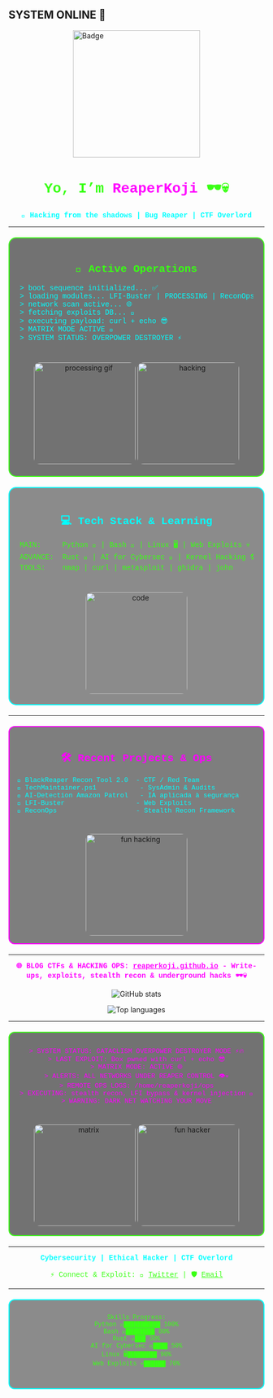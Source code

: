 ## SYSTEM ONLINE 👾

<img src="https://tryhackme-badges.s3.amazonaws.com/reaperkoji.png" alt="Badge" width="250" style="border:none; display:block; margin: 0 auto 20px auto;" />

<h1 align="center" style="color:#39ff14; font-family: 'Courier New', monospace;">
  Yo, I’m <span style="color:#ff00ff;">ReaperKoji</span> 🕶️💀
</h1>

<p align="center" style="color:#00ffff; font-family: 'Courier New', monospace; font-weight:bold;">
  🐚 Hacking from the shadows | Bug Reaper | CTF Overlord
</p>

---

<div align="center" style="border: 2px solid #39ff14; padding: 20px; border-radius: 15px; max-width: 540px; margin: 20px auto; background-color: rgba(0,0,0,0.55);">
  <h2 style="color:#39ff14; font-family: 'Courier New', monospace;">🚀 Active Operations</h2>
  <pre style="text-align:left; color:#00ffff; font-family: 'Courier New', monospace; font-size:14px;">
> boot sequence initialized... ✅
> loading modules... LFI-Buster | PROCESSING | ReconOps
> network scan active... 🌐
> fetching exploits DB... 💾
> executing payload: curl + echo 😎
> MATRIX MODE ACTIVE 🌌
> SYSTEM STATUS: OVERPOWER DESTROYER ⚡
  </pre>
  <img src="https://media.giphy.com/media/v1.Y2lkPWVjZjA1ZTQ3azdvbzdiZDc1eW81ZWdzMzdtcjVxb3cyMGY5a3F3OXUzeHIwOG93cyZlcD12MV9naWZzX3NlYXJjaCZjdD1n/B8dUiWJmQi4KCQhS9x/giphy.gif" width="200" alt="processing gif" style="border-radius: 12px; margin-top:10px;" />
  <img src="https://media.giphy.com/media/3oEjI6SIIHBdRxXI40/giphy.gif" width="200" alt="hacking" style="border-radius: 12px; margin-top:10px;" />
</div>

<div align="center" style="border: 2px solid #00ffff; padding: 20px; border-radius: 15px; max-width: 540px; margin: 20px auto; background-color: rgba(0,0,0,0.45);">
  <h2 style="color:#00ffff; font-family: 'Courier New', monospace;">💻 Tech Stack & Learning</h2>
  <pre style="text-align:left; color:#39ff14; font-family: 'Courier New', monospace; font-size:14px;">
MAIN:     Python 🐍 | Bash 🐚 | Linux 🖥️ | Web Exploits 💀
ADVANCE:  Rust 🦀 | AI for Cybersec 🤖 | Kernel Hacking 🛠️
TOOLS:    nmap | curl | metasploit | ghidra | john
  </pre>
  <img src="https://media.giphy.com/media/xT9IgzoKnwFNmISR8I/giphy.gif" width="200" alt="code" style="border-radius: 12px; margin-top:10px;" />
</div>

---

<div align="center" style="border: 2px solid #ff00ff; padding: 15px; border-radius: 12px; max-width: 540px; margin: 20px auto; background-color: rgba(0,0,0,0.5);">
  <h2 style="color:#ff00ff; font-family: 'Courier New', monospace;">🛠️ Recent Projects & Ops</h2>
  <pre style="text-align:left; color:#00ffff; font-family: 'Courier New', monospace; font-size:13px;">
🔹 BlackReaper Recon Tool 2.0  - CTF / Red Team
🔹 TechMaintainer.ps1           - SysAdmin & Audits
🔹 AI-Detection Amazon Patrol   - IA aplicada à segurança
🔹 LFI-Buster                  - Web Exploits
🔹 ReconOps                    - Stealth Recon Framework
  </pre>
  <img src="https://media.giphy.com/media/l0HlNQ03J5JxX6lva/giphy.gif" width="200" alt="fun hacking" style="border-radius: 12px; margin-top:10px;" />
</div>

---

<p align="center" style="color:#ff00ff; font-family: 'Courier New', monospace; font-weight:bold;">
  🌐 BLOG CTFs & HACKING OPS:  
  <a href="https://reaperkoji.github.io/" style="color:#ff00ff;">reaperkoji.github.io</a>  
  - Write-ups, exploits, stealth recon & underground hacks 🕶️💀
</p>

<p align="center">
  <img src="https://github-readme-stats.vercel.app/api?username=ReaperKoji&show_icons=true&theme=radical&title_color=39ff14&icon_color=00ffff&text_color=cccccc" alt="GitHub stats" />
</p>

<p align="center">
  <img src="https://github-readme-stats.vercel.app/api/top-langs/?username=ReaperKoji&layout=compact&theme=radical" alt="Top languages" />
</p>

---

<div align="center" style="border: 2px solid #39ff14; padding: 15px; border-radius: 12px; max-width: 540px; margin: 20px auto; background-color: rgba(0,0,0,0.55);">
  <pre style="color:#ff00ff; font-family: 'Courier New', monospace; font-size:13px;">
> SYSTEM STATUS: CATACLISM OVERPOWER DESTROYER MODE ⚡🔥
> LAST EXPLOIT: Box pwned with curl + echo 😎
> MATRIX MODE: ACTIVE 🌐
> ALERTS: ALL NETWORKS UNDER REAPER CONTROL 👁️💀
> REMOTE OPS LOGS: /home/reaperkoji/ops
> EXECUTING: stealth recon, LFI bypass & kernel injection 🚀
> WARNING: DARK NET WATCHING YOUR MOVE
  </pre>
  <img src="https://media.giphy.com/media/3oEjHP8ELRNNlnlLGM/giphy.gif" width="200" alt="matrix" style="border-radius: 12px; margin-top:10px;" />
  <img src="https://media.giphy.com/media/3orieUV2FG19NwhcY8/giphy.gif" width="200" alt="fun hacker" style="border-radius: 12px; margin-top:10px;" />
</div>

---

<p align="center" style="color:#00ffff; font-weight:bold; font-family: 'Courier New', monospace;">
  Cybersecurity | Ethical Hacker | CTF Overlord
</p>

<p align="center" style="color:#39ff14; font-family: 'Courier New', monospace;">
  ⚡ Connect & Exploit:  
  🦾 <a href="https://twitter.com/ReaperKoji" style="color:#39ff14;">Twitter</a> |  
  🛡️ <a href="mailto:g3ars23@gmail.com" style="color:#39ff14;">Email</a>
</p>

---

<div align="center" style="border: 2px solid #00ffff; padding: 15px; border-radius: 12px; max-width: 540px; margin: 20px auto; background-color: rgba(0,0,0,0.45);">
  <pre style="color:#39ff14; font-family: 'Courier New', monospace; font-size:12px;">
Skills Progress:
Python 🐍██████████ 100%
Bash 🐚████████ 80%
Rust 🦀███ 30%
AI for Cybersec 🤖████ 50%
Linux 🖥️████████ 90%
Web Exploits 💀██████ 70%
  </pre>
</div>
